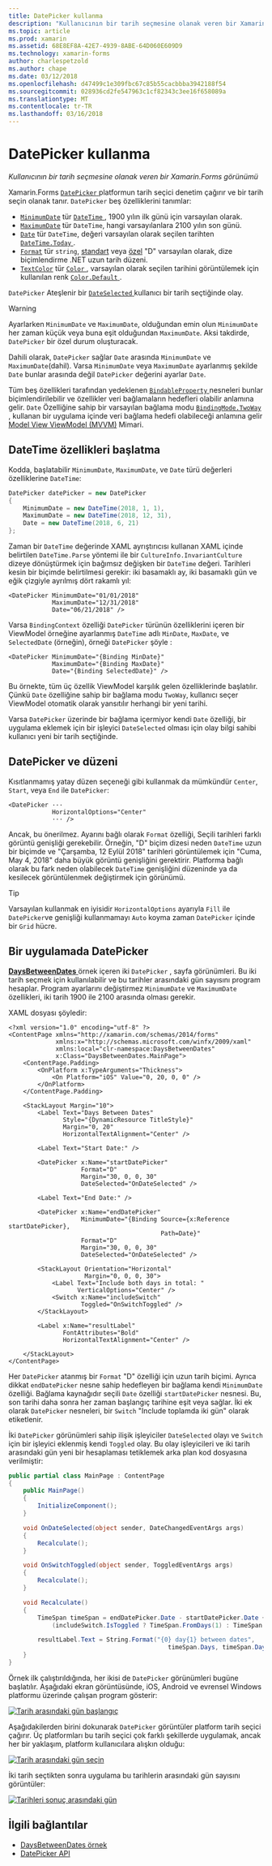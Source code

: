 ```yaml
---
title: DatePicker kullanma
description: "Kullanıcının bir tarih seçmesine olanak veren bir Xamarin.Forms görünümü"
ms.topic: article
ms.prod: xamarin
ms.assetid: 68E8EF8A-42E7-4939-8ABE-64D060E609D9
ms.technology: xamarin-forms
author: charlespetzold
ms.author: chape
ms.date: 03/12/2018
ms.openlocfilehash: d47499c1e309fbc67c85b55cacbbba3942188f54
ms.sourcegitcommit: 028936cd2fe547963c1cf82343c3ee16f658089a
ms.translationtype: MT
ms.contentlocale: tr-TR
ms.lasthandoff: 03/16/2018
---
```

# <a name="using-datepicker"></a>DatePicker kullanma

_Kullanıcının bir tarih seçmesine olanak veren bir Xamarin.Forms görünümü_

Xamarin.Forms [ `DatePicker` ](https://developer.xamarin.com/api/type/Xamarin.Forms.DatePicker/) platformun tarih seçici denetim çağırır ve bir tarih seçin olanak tanır. `DatePicker` beş özelliklerini tanımlar:

- [`MinimumDate`](https://developer.xamarin.com/api/property/Xamarin.Forms.DatePicker.MinimumDate/) tür [ `DateTime` ](https://developer.xamarin.com/api/type/System.DateTime/), 1900 yılın ilk günü için varsayılan olarak.
- [`MaximumDate`](https://developer.xamarin.com/api/property/Xamarin.Forms.DatePicker.MaximumDate/) tür `DateTime`, hangi varsayılanlara 2100 yılın son günü.
- [`Date`](https://developer.xamarin.com/api/property/Xamarin.Forms.DatePicker.Date/) tür `DateTime`, değeri varsayılan olarak seçilen tarihten [ `DateTime.Today` ](https://developer.xamarin.com/api/property/System.DateTime.Today/).
- [`Format`](https://developer.xamarin.com/api/property/Xamarin.Forms.DatePicker.Format/) tür `string`, [standart](/dotnet/standard/base-types/standard-date-and-time-format-strings/) veya [özel](/dotnet/standard/base-types/custom-date-and-time-format-strings/) "D" varsayılan olarak, dize biçimlendirme .NET uzun tarih düzeni.
- [`TextColor`](https://developer.xamarin.com/api/property/Xamarin.Forms.DatePicker.TextColor/) tür [ `Color` ](https://developer.xamarin.com/api/type/Xamarin.Forms.Color/), varsayılan olarak seçilen tarihini görüntülemek için kullanılan renk [ `Color.Default` ](https://developer.xamarin.com/api/property/Xamarin.Forms.Color.Default/).

`DatePicker` Ateşlenir bir [ `DateSelected` ](https://developer.xamarin.com/api/event/Xamarin.Forms.DatePicker.DateSelected/) kullanıcı bir tarih seçtiğinde olay.

> [!WARNING]
> Ayarlarken `MinimumDate` ve `MaximumDate`, olduğundan emin olun `MinimumDate` her zaman küçük veya buna eşit olduğundan `MaximumDate`. Aksi takdirde, `DatePicker` bir özel durum oluşturacak.

Dahili olarak, `DatePicker` sağlar `Date` arasında `MinimumDate` ve `MaximumDate`(dahil). Varsa `MinimumDate` veya `MaximumDate` ayarlanmış şekilde `Date` bunlar arasında değil `DatePicker` değerini ayarlar `Date`.

Tüm beş özellikleri tarafından yedeklenen [ `BindableProperty` ](https://developer.xamarin.com/api/type/Xamarin.Forms.BindableProperty/) nesneleri bunlar biçimlendirilebilir ve özellikler veri bağlamaların hedefleri olabilir anlamına gelir. `Date` Özelliğine sahip bir varsayılan bağlama modu [ `BindingMode.TwoWay` ](https://developer.xamarin.com/api/field/Xamarin.Forms.BindingMode.TwoWay/), kullanan bir uygulama içinde veri bağlama hedefi olabileceği anlamına gelir [Model View ViewModel (MVVM)](~/xamarin-forms/enterprise-application-patterns/mvvm.md) Mimari.

## <a name="initializing-the-datetime-properties"></a>DateTime özellikleri başlatma

Kodda, başlatabilir `MinimumDate`, `MaximumDate`, ve `Date` türü değerleri özelliklerine `DateTime`:

```csharp
DatePicker datePicker = new DatePicker
{
    MinimumDate = new DateTime(2018, 1, 1),
    MaximumDate = new DateTime(2018, 12, 31),
    Date = new DateTime(2018, 6, 21)
};
```

Zaman bir `DateTime` değerinde XAML ayrıştırıcısı kullanan XAML içinde belirtilen `DateTime.Parse` yöntemi ile bir `CultureInfo.InvariantCulture` dizeye dönüştürmek için bağımsız değişken bir `DateTime` değeri. Tarihleri kesin bir biçimde belirtilmesi gerekir: iki basamaklı ay, iki basamaklı gün ve eğik çizgiyle ayrılmış dört rakamlı yıl:

```xaml
<DatePicker MinimumDate="01/01/2018"
            MaximumDate="12/31/2018"
            Date="06/21/2018" />
```

Varsa `BindingContext` özelliği `DatePicker` türünün özelliklerini içeren bir ViewModel örneğine ayarlanmış `DateTime` adlı `MinDate`, `MaxDate`, ve `SelectedDate` (örneğin), örneği `DatePicker` şöyle :

```xaml
<DatePicker MinimumDate="{Binding MinDate}"
            MaximumDate="{Binding MaxDate}"
            Date="{Binding SelectedDate}" />
```

Bu örnekte, tüm üç özellik ViewModel karşılık gelen özelliklerinde başlatılır. Çünkü `Date` özelliğine sahip bir bağlama modu `TwoWay`, kullanıcı seçer ViewModel otomatik olarak yansıtılır herhangi bir yeni tarihi.

Varsa `DatePicker` üzerinde bir bağlama içermiyor kendi `Date` özelliği, bir uygulama eklemek için bir işleyici `DateSelected` olması için olay bilgi sahibi kullanıcı yeni bir tarih seçtiğinde.

## <a name="datepicker-and-layout"></a>DatePicker ve düzeni

Kısıtlanmamış yatay düzen seçeneği gibi kullanmak da mümkündür `Center`, `Start`, veya `End` ile `DatePicker`:

```xaml
<DatePicker ··· 
            HorizontalOptions="Center" 
            ··· />
```

Ancak, bu önerilmez. Ayarını bağlı olarak `Format` özelliği, Seçili tarihleri farklı görüntü genişliği gerekebilir. Örneğin, "D" biçim dizesi neden `DateTime` uzun bir biçimde ve "Çarşamba, 12 Eylül 2018" tarihleri görüntülemek için "Cuma, May 4, 2018" daha büyük görüntü genişliğini gerektirir. Platforma bağlı olarak bu fark neden olabilecek `DateTime` genişliğini düzeninde ya da kesilecek görüntülenmek değiştirmek için görünümü.

> [!TIP]
> Varsayılan kullanmak en iyisidir `HorizontalOptions` ayarıyla `Fill` ile `DatePicker`ve genişliği kullanmamayı `Auto` koyma zaman `DatePicker` içinde bir `Grid` hücre.

## <a name="datepicker-in-an-application"></a>Bir uygulamada DatePicker

[ **DaysBetweenDates** ](https://developer.xamarin.com/samples/xamarin-forms/UserInterface/DatePicker) örnek içeren iki `DatePicker` , sayfa görünümleri. Bu iki tarih seçmek için kullanılabilir ve bu tarihler arasındaki gün sayısını program hesaplar. Program ayarlarını değiştirmez `MinimumDate` ve `MaximumDate` özellikleri, iki tarih 1900 ile 2100 arasında olması gerekir.

XAML dosyası şöyledir:

```xaml
<?xml version="1.0" encoding="utf-8" ?>
<ContentPage xmlns="http://xamarin.com/schemas/2014/forms"
             xmlns:x="http://schemas.microsoft.com/winfx/2009/xaml"
             xmlns:local="clr-namespace:DaysBetweenDates"
             x:Class="DaysBetweenDates.MainPage">
    <ContentPage.Padding>
        <OnPlatform x:TypeArguments="Thickness">
            <On Platform="iOS" Value="0, 20, 0, 0" />
        </OnPlatform>
    </ContentPage.Padding>

    <StackLayout Margin="10">
        <Label Text="Days Between Dates"
               Style="{DynamicResource TitleStyle}"
               Margin="0, 20"
               HorizontalTextAlignment="Center" />

        <Label Text="Start Date:" />

        <DatePicker x:Name="startDatePicker"
                    Format="D"
                    Margin="30, 0, 0, 30"
                    DateSelected="OnDateSelected" />

        <Label Text="End Date:" />

        <DatePicker x:Name="endDatePicker"
                    MinimumDate="{Binding Source={x:Reference startDatePicker},
                                          Path=Date}"
                    Format="D"
                    Margin="30, 0, 0, 30"
                    DateSelected="OnDateSelected" />

        <StackLayout Orientation="Horizontal"
                     Margin="0, 0, 0, 30">
            <Label Text="Include both days in total: "
                   VerticalOptions="Center" />
            <Switch x:Name="includeSwitch"
                    Toggled="OnSwitchToggled" />
        </StackLayout>

        <Label x:Name="resultLabel"
               FontAttributes="Bold"
               HorizontalTextAlignment="Center" />

    </StackLayout>
</ContentPage>
```

Her `DatePicker` atanmış bir `Format` "D" özelliği için uzun tarih biçimi. Ayrıca dikkat `endDatePicker` nesne sahip hedefleyen bir bağlama kendi `MinimumDate` özelliği. Bağlama kaynağıdır seçili `Date` özelliği `startDatePicker` nesnesi. Bu, son tarihi daha sonra her zaman başlangıç tarihine eşit veya sağlar. İki ek olarak `DatePicker` nesneleri, bir `Switch` "Include toplamda iki gün" olarak etiketlenir. 

İki `DatePicker` görünümleri sahip ilişik işleyiciler `DateSelected` olayı ve `Switch` için bir işleyici eklenmiş kendi `Toggled` olay. Bu olay işleyicileri ve iki tarih arasındaki gün yeni bir hesaplaması tetiklemek arka plan kod dosyasına verilmiştir:

```csharp
public partial class MainPage : ContentPage
{
    public MainPage()
    {
        InitializeComponent();
    }

    void OnDateSelected(object sender, DateChangedEventArgs args)
    {
        Recalculate();
    }

    void OnSwitchToggled(object sender, ToggledEventArgs args)
    {
        Recalculate();
    }

    void Recalculate()
    {
        TimeSpan timeSpan = endDatePicker.Date - startDatePicker.Date +
            (includeSwitch.IsToggled ? TimeSpan.FromDays(1) : TimeSpan.Zero);

        resultLabel.Text = String.Format("{0} day{1} between dates",
                                            timeSpan.Days, timeSpan.Days == 1 ? "" : "s");
    }
}
```

Örnek ilk çalıştırıldığında, her ikisi de `DatePicker` görünümleri bugüne başlatılır. Aşağıdaki ekran görüntüsünde, iOS, Android ve evrensel Windows platformu üzerinde çalışan program gösterir:

[![Tarih arasındaki gün başlangıç](datepicker-images/DaysBetweenDatesStart.png "tarih arasındaki gün başlangıç")](datepicker-images/DaysBetweenDatesStart-Large.png#lightbox "tarih arasındaki gün Başlat")

Aşağıdakilerden birini dokunarak `DatePicker` görüntüler platform tarih seçici çağırır. Üç platformları bu tarih seçici çok farklı şekillerde uygulamak, ancak her bir yaklaşım, platform kullanıcılara alışkın olduğu:

[![Tarih arasındaki gün seçin](datepicker-images/DaysBetweenDatesSelect.png "tarih arasındaki gün seçin")](datepicker-images/DaysBetweenDatesSelect-Large.png#lightbox "tarih arasındaki gün seçin")

İki tarih seçtikten sonra uygulama bu tarihlerin arasındaki gün sayısını görüntüler:

[![Tarihleri sonuç arasındaki gün](datepicker-images/DaysBetweenDatesResult.png "tarihleri sonuç arasındaki gün")](datepicker-images/DaysBetweenDatesResult-Large.png#lightbox "tarihleri sonuç arasındaki gün")

## <a name="related-links"></a>İlgili bağlantılar

- [DaysBetweenDates örnek](https://developer.xamarin.com/samples/xamarin-forms/UserInterface/DatePicker)
- [DatePicker API](https://developer.xamarin.com/api/type/Xamarin.Forms.DatePicker/)
